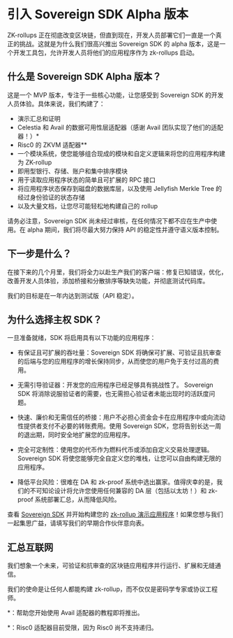 # 引入 Sovereign SDK Alpha 版本

ZK-rollups 正在彻底改变区块链，但直到现在，开发人员部署它们一直是一个真正的挑战。这就是为什么我们很高兴推出 Sovereign SDK 的 alpha 版本，这是一个开发工具包，允许开发人员将他们的应用程序作为 zk-rollups 启动。

## 什么是 Sovereign SDK Alpha 版本？

这是一个 MVP 版本，专注于一些核心功能，让您感受到 Sovereign SDK 的开发人员体验。具体来说，我们构建了：

- 演示汇总和证明
- Celestia 和 Avail 的数据可用性层适配器（感谢 Avail 团队实现了他们的适配器！）*
- Risc0 的 ZKVM 适配器**
- 一个模块系统，使您能够组合现成的模块和自定义逻辑来将您的应用程序构建为 ZK-rollup
- 即用型银行、存储、账户和集中排序模块
- 用于读取应用程序状态的简单且可扩展的 RPC 接口
- 将应用程序状态保存到磁盘的数据库层，以及使用 Jellyfish Merkle Tree 的经过身份验证的状态存储
- 以及大量文档，让您尽可能轻松地构建自己的 rollup

请务必注意，Sovereign SDK 尚未经过审核，在任何情况下都不应在生产中使用。在 alpha 期间，我们将尽最大努力保持 API 的稳定性并遵守语义版本控制。

## 下一步是什么？

在接下来的几个月里，我们将全力以赴生产我们的客户端：修复已知错误，优化，改善开发人员体验，添加桥接和分散排序等缺失功能，并彻底测试代码库。

我们的目标是在一年内达到测试版（API 稳定）。

## 为什么选择主权 SDK？

一旦准备就绪，SDK 将启用具有以下功能的应用程序：

- 有保证且可扩展的吞吐量：Sovereign SDK 将确保可扩展、可验证且抗审查的后端与您的应用程序的增长保持同步，从而使您的用户免于支付过高的费用。

- 无需引导验证器：开发您的应用程序已经足够具有挑战性了。 Sovereign SDK 将消除说服验证者的需要，也无需担心验证者未能出现时的活跃度问题。

- 快速、廉价和无需信任的桥接：用户不必担心资金会卡在应用程序中或向流动性提供者支付不必要的转账费用。使用 Sovereign SDK，您将告别长达一周的退出期，同时安全地扩展您的应用程序。

- 完全可定制性：使用您的代币作为燃料代币或添加自定义交易处理逻辑。 Sovereign SDK 将使您能够完全自定义您的堆栈，让您可以自由构建无限的应用程序。

- 降低平台风险：很难在 DA 和 zk-proof 系统中选出赢家。值得庆幸的是，我们的不可知论设计将允许您使用任何兼容的 DA 层（包括以太坊！）和 zk-proof 系统部署汇总，从而降低风险。

查看 [Sovereign SDK](https://github.com/Sovereign-Labs/sovereign-sdk) 并开始构建您的 [zk-rollup 演示应用程序](https://airtable.com/app9kbNZcvqdrOidH/shrPlG9rok3sVd8Mh)！如果您想与我们一起集思广益，请填写我们的早期合作伙伴意向表。

## 汇总互联网

我们想象一个未来，可验证和抗审查的区块链应用程序并行运行、扩展和无缝通信。

我们的使命是让任何人都能构建 zk-rollup，而不仅仅是密码学专家或协议工程师。

*：帮助您开始使用 Avail 适配器的教程即将推出。

*：Risc0 适配器目前受限，因为 Risc0 尚不支持递归。
